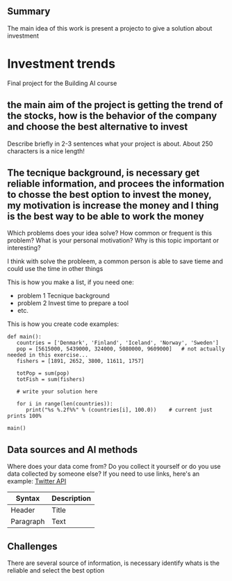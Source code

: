 ## Summary
The main idea of this work is present a projecto to give a solution about investment
# Investment trends

Final project for the Building AI course

## the main aim of the project is getting the trend of the stocks, how is the behavior of the company and choose the best alternative to invest 

Describe briefly in 2-3 sentences what your project is about. About 250 characters is a nice length! 


## The tecnique background, is necessary get reliable information, and procees the information to chosse the best option to invest the money, my motivation is increase the money and I thing is the best way to be able to work the money 

Which problems does your idea solve? How common or frequent is this problem? What is your personal motivation? Why is this topic important or interesting?

I think with solve the probleem, a common person is able to save tieme and could use the time in other things 

This is how you make a list, if you need one:
* problem 1 Tecnique background
* problem 2 Invest time to prepare a tool
* etc.



This is how you create code examples:
```
def main():
   countries = ['Denmark', 'Finland', 'Iceland', 'Norway', 'Sweden']
   pop = [5615000, 5439000, 324000, 5080000, 9609000]   # not actually needed in this exercise...
   fishers = [1891, 2652, 3800, 11611, 1757]

   totPop = sum(pop)
   totFish = sum(fishers)

   # write your solution here

   for i in range(len(countries)):
      print("%s %.2f%%" % (countries[i], 100.0))    # current just prints 100%

main()
```


## Data sources and AI methods
Where does your data come from? Do you collect it yourself or do you use data collected by someone else?
If you need to use links, here's an example:
[Twitter API](https://developer.twitter.com/en/docs)

| Syntax      | Description |
| ----------- | ----------- |
| Header      | Title       |
| Paragraph   | Text        |

## Challenges

There are several source of information, is necessary identify whats is the reliable and select the best option
